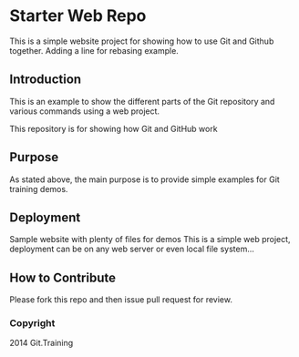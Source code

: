 # Starter Web Repo

This is a simple website project for
showing how to use Git and Github together.
Adding a line for rebasing example.

## Introduction

This is an example to show the different parts of the Git
repository and various commands
using a web project.

This repository is for showing how Git and GitHub work

## Purpose

As stated above, the main purpose is to provide simple
examples for Git training 
demos.
## Deployment

Sample website with plenty of files for demos
This is a simple web project, deployment
can be on any web server or even local
file system...

## How to Contribute

Please fork this repo and then issue pull request for review.
### Copyright

2014 Git.Training
